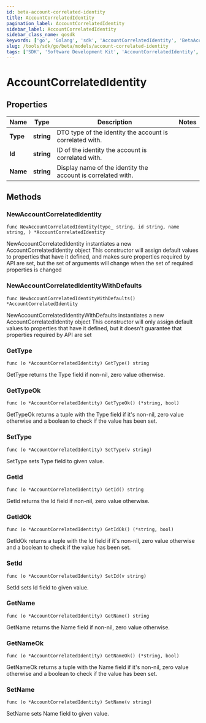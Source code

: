 ```yaml
---
id: beta-account-correlated-identity
title: AccountCorrelatedIdentity
pagination_label: AccountCorrelatedIdentity
sidebar_label: AccountCorrelatedIdentity
sidebar_class_name: gosdk
keywords: ['go', 'Golang', 'sdk', 'AccountCorrelatedIdentity', 'BetaAccountCorrelatedIdentity'] 
slug: /tools/sdk/go/beta/models/account-correlated-identity
tags: ['SDK', 'Software Development Kit', 'AccountCorrelatedIdentity', 'BetaAccountCorrelatedIdentity']
---
```


# AccountCorrelatedIdentity

## Properties

Name | Type | Description | Notes
------------ | ------------- | ------------- | -------------
**Type** | **string** | DTO type of the identity the account is correlated with. | 
**Id** | **string** | ID of the identity the account is correlated with. | 
**Name** | **string** | Display name of the identity the account is correlated with. | 

## Methods

### NewAccountCorrelatedIdentity

`func NewAccountCorrelatedIdentity(type_ string, id string, name string, ) *AccountCorrelatedIdentity`

NewAccountCorrelatedIdentity instantiates a new AccountCorrelatedIdentity object
This constructor will assign default values to properties that have it defined,
and makes sure properties required by API are set, but the set of arguments
will change when the set of required properties is changed

### NewAccountCorrelatedIdentityWithDefaults

`func NewAccountCorrelatedIdentityWithDefaults() *AccountCorrelatedIdentity`

NewAccountCorrelatedIdentityWithDefaults instantiates a new AccountCorrelatedIdentity object
This constructor will only assign default values to properties that have it defined,
but it doesn't guarantee that properties required by API are set

### GetType

`func (o *AccountCorrelatedIdentity) GetType() string`

GetType returns the Type field if non-nil, zero value otherwise.

### GetTypeOk

`func (o *AccountCorrelatedIdentity) GetTypeOk() (*string, bool)`

GetTypeOk returns a tuple with the Type field if it's non-nil, zero value otherwise
and a boolean to check if the value has been set.

### SetType

`func (o *AccountCorrelatedIdentity) SetType(v string)`

SetType sets Type field to given value.


### GetId

`func (o *AccountCorrelatedIdentity) GetId() string`

GetId returns the Id field if non-nil, zero value otherwise.

### GetIdOk

`func (o *AccountCorrelatedIdentity) GetIdOk() (*string, bool)`

GetIdOk returns a tuple with the Id field if it's non-nil, zero value otherwise
and a boolean to check if the value has been set.

### SetId

`func (o *AccountCorrelatedIdentity) SetId(v string)`

SetId sets Id field to given value.


### GetName

`func (o *AccountCorrelatedIdentity) GetName() string`

GetName returns the Name field if non-nil, zero value otherwise.

### GetNameOk

`func (o *AccountCorrelatedIdentity) GetNameOk() (*string, bool)`

GetNameOk returns a tuple with the Name field if it's non-nil, zero value otherwise
and a boolean to check if the value has been set.

### SetName

`func (o *AccountCorrelatedIdentity) SetName(v string)`

SetName sets Name field to given value.



